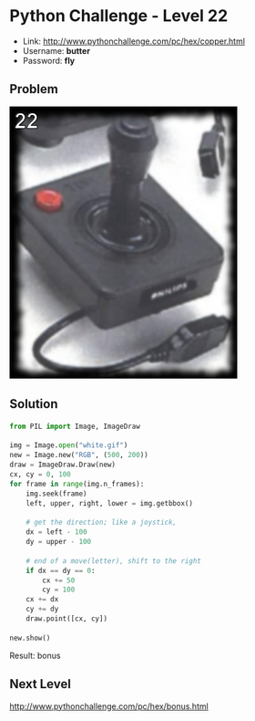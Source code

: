 # Python Challenge - Level 22

- Link: http://www.pythonchallenge.com/pc/hex/copper.html
- Username: **butter**
- Password: **fly**

## Problem

![](src/level_22/level22.jpg)

## Solution

```python
from PIL import Image, ImageDraw

img = Image.open("white.gif")
new = Image.new("RGB", (500, 200))
draw = ImageDraw.Draw(new)
cx, cy = 0, 100
for frame in range(img.n_frames):
    img.seek(frame)
    left, upper, right, lower = img.getbbox()

    # get the direction; like a joystick, 
    dx = left - 100
    dy = upper - 100

    # end of a move(letter), shift to the right
    if dx == dy == 0:
        cx += 50
        cy = 100
    cx += dx
    cy += dy
    draw.point([cx, cy])

new.show()
```

Result: bonus

## Next Level


http://www.pythonchallenge.com/pc/hex/bonus.html

<div class="ad">
<script src='//z-na.amazon-adsystem.com/widgets/onejs?MarketPlace=US&amp;adInstanceId=0f3c2d71-0c18-4aca-be44-ba6e8892af33&amp;storeId=xstore0b-20'></script> 
</div>  